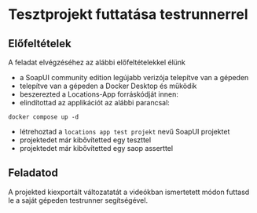 # Tesztprojekt futtatása testrunnerrel
 
## Előfeltételek
A feladat elvégzéséhez az alábbi előfeltételekkel élünk
* a SoapUI community edition legújabb verizója telepítve van a gépeden
* telepítve van a gépeden a Docker Desktop és működik
* beszerezted a Locations-App forráskódját innen:
* elindítottad az applikációt az alábbi parancsal:
```
docker compose up -d
```
* létrehoztad a `locations app test projekt` nevű SoapUI projektet
* projektedet már kibővítetted egy teszttel
* projektedet már kibővítetted egy saop asserttel

## Feladatod
A projekted kiexportált változatatát a videókban ismertetett módon futtasd le a saját gépeden testrunner segítségével.
